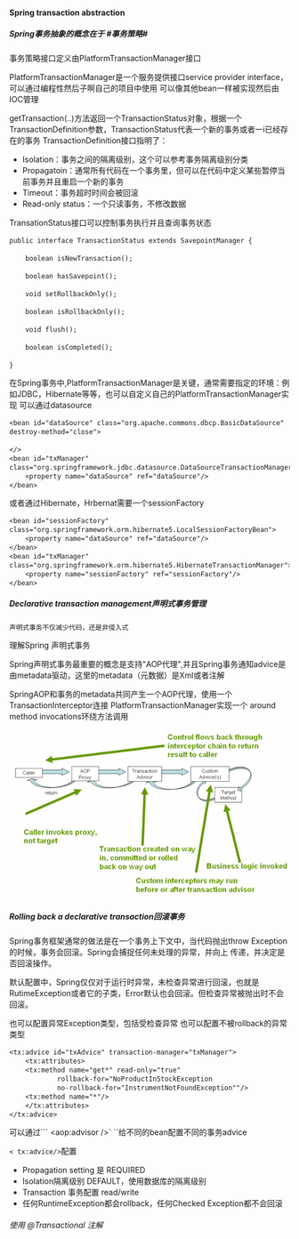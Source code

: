 #### Spring transaction abstraction

##### Spring事务抽象的概念在于 #事务策略#
事务策略接口定义由PlatformTransactionManager接口

PlatformTransactionManager是一个服务提供接口service provider interface，可以通过编程性然后子啊自己的项目中使用
可以像其他bean一样被实现然后由IOC管理

getTransaction(..)方法返回一个TransactionStatus对象，根据一个TransactionDefinition参数，TransactionStatus代表一个新的事务或者一i已经存在的事务
TransactionDefinition接口指明了：
+ Isolation：事务之间的隔离级别，这个可以参考事务隔离级别分类
+ Propagatoin：通常所有代码在一个事务里，但可以在代码中定义某些暂停当前事务并且重启一个新的事务
+ Timeout：事务超时时间会被回滚
+ Read-only status：一个只读事务，不修改数据

TransationStatus接口可以控制事务执行并且查询事务状态
```
public interface TransactionStatus extends SavepointManager {

	boolean isNewTransaction();

	boolean hasSavepoint();

	void setRollbackOnly();

	boolean isRollbackOnly();

	void flush();

	boolean isCompleted();

}
```

在Spring事务中,PlatformTransactionManager是关键，通常需要指定的环境：例如JDBC，Hibernate等等，也可以自定义自己的PlatformTransactionManager实现
可以通过datasource
```
<bean id="dataSource" class="org.apache.commons.dbcp.BasicDataSource" destroy-method="close">
    
</>
<bean id="txManager" class="org.springframework.jdbc.datasource.DataSourceTransactionManager">
	<property name="dataSource" ref="dataSource"/>
</bean>
```

或者通过Hibernate，Hrbernat需要一个sessionFactory
```
<bean id="sessionFactory" class="org.springframework.orm.hibernate5.LocalSessionFactoryBean">
	<property name="dataSource" ref="dataSource"/>
</bean>
<bean id="txManager" class="org.springframework.orm.hibernate5.HibernateTransactionManager">
	<property name="sessionFactory" ref="sessionFactory"/>
</bean>
```

##### Declarative transaction management声明式事务管理
    声明式事务不仅减少代码，还是非侵入式

理解Spring 声明式事务

Spring声明式事务最重要的概念是支持"AOP代理",并且Spring事务通知advice是由metadata驱动，这里的metadata（元数据）是Xml或者注解

SpringAOP和事务的metadata共同产生一个AOP代理，使用一个 TransactionInterceptor连接 PlatformTransactionManager实现一个 around method invocations环绕方法调用

![](tx.png)


##### Rolling back a declarative transaction回滚事务

Spring事务框架通常的做法是在一个事务上下文中，当代码抛出throw Exception的时候，事务会回滚。Spring会捕捉任何未处理的异常，并向上
传递，并决定是否回滚操作。

默认配置中，Spring仅仅对于运行时异常，未检查异常进行回滚，也就是RutimeException或者它的子类，Error默认也会回滚。但检查异常被抛出时不会回滚。

也可以配置异常Exception类型，包括受检查异常
也可以配置不被rollback的异常类型
```
<tx:advice id="txAdvice" transaction-manager="txManager">
    <tx:attributes>
    <tx:method name="get*" read-only="true" 
            rollback-for="NoProductInStockException
            no-rollback-for="InstrumentNotFoundException""/>
    <tx:method name="*"/>
    </tx:attributes>
</tx:advice>
```

可以通过``` <aop:advisor />` ``给不同的bean配置不同的事务advice

```< tx:advice/>```配置
+ Propagation setting 是 REQUIRED
+ Isolation隔离级别 DEFAULT，使用数据库的隔离级别
+ Transaction 事务配置 read/write
+ 任何RuntimeException都会rollback，任何Checked Exception都不会回滚

###### 使用 @Transactional 注解

